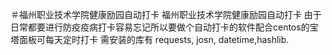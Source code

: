 ＃福州职业技术学院健康励园自动打卡
福州职业技术学院健康励园自动打卡
由于日常都要进行防疫疫病打卡容易忘记所以要做个自动打卡的软件配合centos的宝塔面板可每天定时打卡
需安装的库有  requests, josn, datetime,hashlib.
